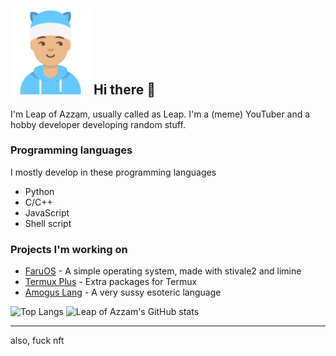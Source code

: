 ## <img width="128px" src="leap.png" alt="Leap" /> Hi there 👋
I'm Leap of Azzam, usually called as Leap. I'm a (meme) YouTuber and a hobby developer developing random stuff.

### Programming languages
I mostly develop in these programming languages
- Python
- C/C++
- JavaScript
- Shell script

### Projects I'm working on
- [FaruOS](https://github.com/leapofazzam123/faruos) - A simple operating system, made with stivale2 and limine
- [Termux Plus](https://github.com/leapofazzam123/termux-plus) - Extra packages for Termux
- [Amogus Lang](https://github.com/leapofazzam123/amogus-lang) - A very sussy esoteric language

![Top Langs](https://github-readme-stats.vercel.app/api/top-langs/?username=leapofazzam123&layout=compact)
![Leap of Azzam's GitHub stats](https://github-readme-stats.vercel.app/api?username=leapofazzam123&show_icons=true)


---
also, fuck nft

<!--
**LeapofAzzam-backup/LeapofAzzam-backup** is a ✨ _special_ ✨ repository because its `README.md` (this file) appears on your GitHub profile.

Here are some ideas to get you started:

- 🔭 I’m currently working on ...
- 🌱 I’m currently learning ...
- 👯 I’m looking to collaborate on ...
- 🤔 I’m looking for help with ...
- 💬 Ask me about ...
- 📫 How to reach me: ...
- 😄 Pronouns: ...
- ⚡ Fun fact: ...
-->
